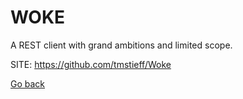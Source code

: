 # WOKE
 
 A REST client with grand ambitions and limited scope.
 
 SITE: https://github.com/tmstieff/Woke

 [Go back](https://portable-linux-apps.github.io/apps.html)
